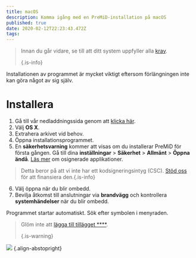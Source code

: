 ```yaml
---
title: macOS
description: Komma igång med en PreMiD-installation på macOS
published: true
date: 2020-02-12T22:23:43.472Z
tags: 
---
```


> Innan du går vidare, se till att ditt system uppfyller alla [krav](/install/requirements). 
> 
> {.is-info}

Installationen av programmet är mycket viktigt eftersom förlängningen inte kan göra något av sig själv.

# Installera
1. Gå till vår nedladdningssida genom att [klicka här](https://premid.app/downloads).
2. Välj **OS X**.
3. Extrahera arkivet vid behov.
4. Öppna installationsprogrammet.
5. En **säkerhetsvarning** kommer att visas om du installerar PreMiD för första gången. Gå till dina **inställningar** > **Säkerhet** > **Allmänt** > **Öppna ändå**. [Läs mer](https://support.apple.com/guide/mac-help/open-a-mac-app-from-an-unidentified-developer-mh40616/mac) om osignerade applikationer.
> Detta beror på att vi inte har ett kodsigneringsintyg (CSC). [Stöd oss](https://www.patreon.com/Timeraa) för att finansiera den.{.is-info}
6. Välj öppna när du blir ombedd.
7. Bevilja åtkomst till anslutningar via **brandvägg** och kontrollera **systemhändelser** när du blir ombedd.

Programmet startar automatiskt. Sök efter symbolen i menyraden.

> Glöm inte att [lägga till tillägget ****](/install). 
> 
> {.is-warning}

![](https://img.icons8.com/color/2x/mac-logo.png) {.align-abstopright}